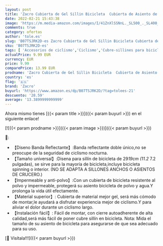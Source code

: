 ```yaml
---
layout: post
title: 'Zacro Cubierta de Gel Sillin Bicicleta  Cubierta de Asiento de Bicicleta  Cubre Sillines Bicicleta Gel Suave 11.2 * 7.2 in  Cojín Sillín Bici Suave  Impermeable y Anti-Polvo  Negro'
date: 2022-02-21 15:43:38
image: 'https://m.media-amazon.com/images/I/41ZnXlSSNnL._SL500_._SL400_.jpg'
comments: true
category: ofertas
author: 'tole.es'
slug: 'B07TSJRK2D-es Zacro Cubierta de Gel Sillin Bicicleta Cubierta de Asiento...'
sku: 'B07TSJRK2D-es'
tags: [ 'Accesorios de ciclismo','Ciclismo','Cubre-sillines para bicicletas','Deportes y aire libre','Ropa y equipo para deportes','bicicleta','zacro', ]
actualPrice: 9.99 EUR
currency: EUR
price: 9.99
comparePrice: 13.99 EUR
prodname: 'Zacro Cubierta de Gel Sillin Bicicleta  Cubierta de Asiento de Bicicleta  Cubre Sillines Bicicleta Gel Suave 11.2 * 7.2 in  Cojín Sillín Bici Suave  Impermeable y Anti-Polvo  Negro'
country: 'es'
flag: '🇪🇸'
brand: 'Zacro'
buyurl: 'https://www.amazon.es/dp/B07TSJRK2D/?tag=tolees-21'
descuento: '28.59'
average: '13.3899999999999'
---
```


Ahora mismo tienes [{{< param title >}}]({{< param buyurl >}}) en el siguiente enlace!

[![{{< param prodname >}}]({{< param image >}})]({{< param buyurl >}})

🔎:

- 【Diseno Banda Reflectante】:Banda reflectante doble único,no se preocupe de la seguridad de ciclismo nocturna.
- 【Tamaño universal】:Disena para sillín de bicicleta de 29*19cm (11.2* 7.2 pulgadas), se sirve para la mayoría de bicicleta,incluye bicicleta spinning o interior. (NO SE ADAPTA A SILLONES ANCHOS O ASIENTOS DE CRUCERO.)
- 【Impermeable y anti-polvo】:Con un cubierta de bicicleta resistente al polvo y impermeable, protegerá su asiento bicicleta de polvo y agua.Y prolonga la vida útil efectamente.
- 【Material superior】: Cubierta de material mejor gel, será más cómodo de montar,le ayudará a disfrutar experiencia mejor de ciclismo.Y para aliviar el dolor durante un ciclismo largo.
- 【Instalación fácil】: Fácil de montar, con cierre autoadherente de alta calidad,será más fácil de poner cubre sillín en bicicleta. Nota: Mida el tamaño de su asiento de bicicleta para asegurarse de que sea adecuado para su uso.

[🛒 Visítala!!!]({{< param buyurl >}})
